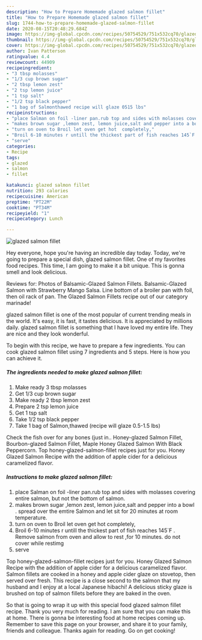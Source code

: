 ```yaml
---
description: "How to Prepare Homemade glazed salmon fillet"
title: "How to Prepare Homemade glazed salmon fillet"
slug: 1744-how-to-prepare-homemade-glazed-salmon-fillet
date: 2020-08-15T20:48:29.684Z
image: https://img-global.cpcdn.com/recipes/50754529/751x532cq70/glazed-salmon-fillet-recipe-main-photo.jpg
thumbnail: https://img-global.cpcdn.com/recipes/50754529/751x532cq70/glazed-salmon-fillet-recipe-main-photo.jpg
cover: https://img-global.cpcdn.com/recipes/50754529/751x532cq70/glazed-salmon-fillet-recipe-main-photo.jpg
author: Ivan Patterson
ratingvalue: 4.4
reviewcount: 44909
recipeingredient:
- "3 tbsp molasses"
- "1/3 cup brown sugar"
- "2 tbsp lemon zest"
- "2 tsp lemon juice"
- "1 tsp salt"
- "1/2 tsp black pepper"
- "1 bag of Salmonthawed recipe will glaze 0515 lbs"
recipeinstructions:
- "place Salman on foil -liner pan.rub top and sides with molasses covering entire salmon, but not the bottom of salmon."
- "makes brown sugar ,lemon zest, lemon juice,salt and pepper into a bowl . spread over the emtire  Salmon and let sit for 20 minutes at room temperature."
- "turn on oven to Broil let oven get hot  completely,"
- "Broil 6-10 minutes r untill the thickest part of fish reaches 145`F . Remove salmon from oven and allow to rest  ,for 10 minutes. do not cover while restimg"
- "serve"
categories:
- Recipe
tags:
- glazed
- salmon
- fillet

katakunci: glazed salmon fillet 
nutrition: 293 calories
recipecuisine: American
preptime: "PT22M"
cooktime: "PT34M"
recipeyield: "1"
recipecategory: Lunch

---
```



![glazed salmon fillet](https://img-global.cpcdn.com/recipes/50754529/751x532cq70/glazed-salmon-fillet-recipe-main-photo.jpg)

Hey everyone, hope you're having an incredible day today. Today, we're going to prepare a special dish, glazed salmon fillet. One of my favorites food recipes. This time, I am going to make it a bit unique. This is gonna smell and look delicious.

Reviews for: Photos of Balsamic-Glazed Salmon Fillets. Balsamic-Glazed Salmon with Strawberry Mango Salsa. Line bottom of a broiler pan with foil, then oil rack of pan. The Glazed Salmon Fillets recipe out of our category marinade!

glazed salmon fillet is one of the most popular of current trending meals in the world. It's easy, it is fast, it tastes delicious. It is appreciated by millions daily. glazed salmon fillet is something that I have loved my entire life. They are nice and they look wonderful.


To begin with this recipe, we have to prepare a few ingredients. You can cook glazed salmon fillet using 7 ingredients and 5 steps. Here is how you can achieve it.

<!--inarticleads1-->

##### The ingredients needed to make glazed salmon fillet:

1. Make ready 3 tbsp molasses
1. Get 1/3 cup brown sugar
1. Make ready 2 tbsp lemon zest
1. Prepare 2 tsp lemon juice
1. Get 1 tsp salt
1. Take 1/2 tsp black pepper
1. Take 1 bag of Salmon,thawed (recipe will glaze 0.5-1.5 lbs)


Check the fish over for any bones (just in.. Honey-glazed Salmon Fillet, Bourbon-glazed Salmon Fillet, Maple Honey Glazed Salmon With Black Peppercorn. Top honey-glazed-salmon-fillet recipes just for you. Honey Glazed Salmon Recipe with the addition of apple cider for a delicious caramelized flavor. 

<!--inarticleads2-->

##### Instructions to make glazed salmon fillet:

1. place Salman on foil -liner pan.rub top and sides with molasses covering entire salmon, but not the bottom of salmon.
1. makes brown sugar ,lemon zest, lemon juice,salt and pepper into a bowl . spread over the emtire  Salmon and let sit for 20 minutes at room temperature.
1. turn on oven to Broil let oven get hot  completely,
1. Broil 6-10 minutes r untill the thickest part of fish reaches 145`F . Remove salmon from oven and allow to rest  ,for 10 minutes. do not cover while restimg
1. serve


Top honey-glazed-salmon-fillet recipes just for you. Honey Glazed Salmon Recipe with the addition of apple cider for a delicious caramelized flavor. Salmon fillets are cooked in a honey and apple cider glaze on stovetop, then served over fresh. This recipe is a close second to the salmon that my husband and I enjoy at a local Japanese hibachi! A delicious sticky glaze is brushed on top of salmon fillets before they are baked in the oven. 

So that is going to wrap it up with this special food glazed salmon fillet recipe. Thank you very much for reading. I am sure that you can make this at home. There is gonna be interesting food at home recipes coming up. Remember to save this page on your browser, and share it to your family, friends and colleague. Thanks again for reading. Go on get cooking!
